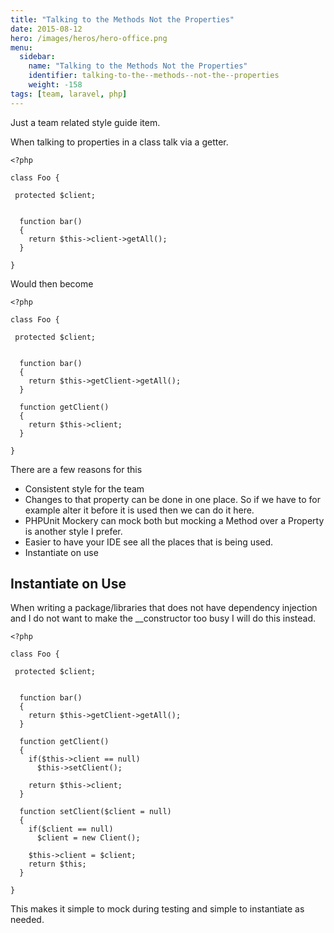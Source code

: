 ```yaml
---
title: "Talking to the Methods Not the Properties"
date: 2015-08-12
hero: /images/heros/hero-office.png
menu:
  sidebar:
    name: "Talking to the Methods Not the Properties"
    identifier: talking-to-the--methods--not-the--properties
    weight: -158
tags: [team, laravel, php]
---
```


Just a team related style guide item.

When talking to properties in a class talk via a getter.

~~~
<?php

class Foo {

 protected $client;


  function bar()
  {
    return $this->client->getAll();
  }

}

~~~


Would then become 

~~~
<?php

class Foo {

 protected $client;


  function bar()
  {
    return $this->getClient->getAll();
  }

  function getClient()
  {
    return $this->client;
  }

}

~~~

There are a few reasons for this

  * Consistent style for the team
  * Changes to that property can be done in one place. So if we have to for example alter it before it is used then we can do it here.
  * PHPUnit Mockery can mock both but mocking a Method over a Property is another style I prefer.
  * Easier to have your IDE see all the places that is being used.
  * Instantiate on use

## Instantiate on Use

When writing a package/libraries that does not have dependency injection and I do not want to make the __constructor too busy I will do this instead.

~~~
<?php

class Foo {

 protected $client;


  function bar()
  {
    return $this->getClient->getAll();
  }

  function getClient()
  {
    if($this->client == null)
      $this->setClient();
    
    return $this->client;
  }

  function setClient($client = null)
  {
    if($client == null)
      $client = new Client();

    $this->client = $client;
    return $this;
  }

}

~~~


This makes it simple to mock during testing and simple to instantiate as needed.